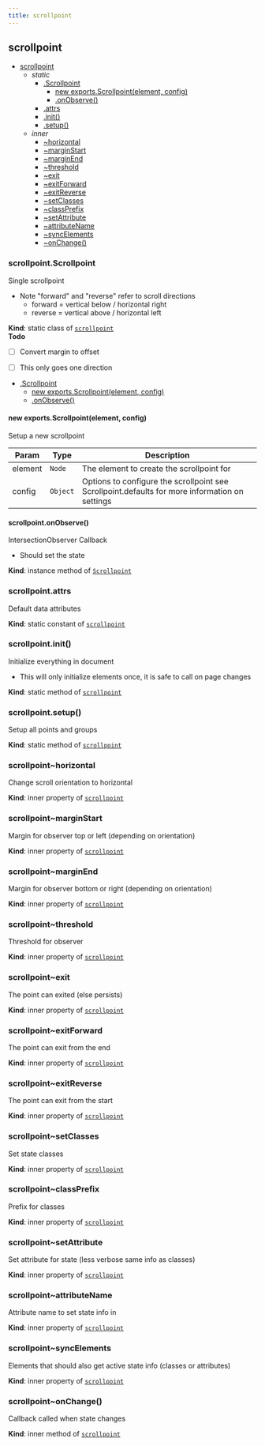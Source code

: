 ```yaml
---
title: scrollpoint
---
```


<a name="module_scrollpoint"></a>

## scrollpoint

* [scrollpoint](#module_scrollpoint)
    * _static_
        * [.Scrollpoint](#module_scrollpoint.Scrollpoint)
            * [new exports.Scrollpoint(element, config)](#new_module_scrollpoint.Scrollpoint_new)
            * [.onObserve()](#module_scrollpoint.Scrollpoint+onObserve)
        * [.attrs](#module_scrollpoint.attrs)
        * [.init()](#module_scrollpoint.init)
        * [.setup()](#module_scrollpoint.setup)
    * _inner_
        * [~horizontal](#module_scrollpoint..horizontal)
        * [~marginStart](#module_scrollpoint..marginStart)
        * [~marginEnd](#module_scrollpoint..marginEnd)
        * [~threshold](#module_scrollpoint..threshold)
        * [~exit](#module_scrollpoint..exit)
        * [~exitForward](#module_scrollpoint..exitForward)
        * [~exitReverse](#module_scrollpoint..exitReverse)
        * [~setClasses](#module_scrollpoint..setClasses)
        * [~classPrefix](#module_scrollpoint..classPrefix)
        * [~setAttribute](#module_scrollpoint..setAttribute)
        * [~attributeName](#module_scrollpoint..attributeName)
        * [~syncElements](#module_scrollpoint..syncElements)
        * [~onChange()](#module_scrollpoint..onChange)

<a name="module_scrollpoint.Scrollpoint"></a>

### scrollpoint.Scrollpoint
Single scrollpoint
- Note "forward" and "reverse" refer to scroll directions
  - forward = vertical below / horizontal right
  - reverse = vertical above / horizontal left

**Kind**: static class of [<code>scrollpoint</code>](#module_scrollpoint)  
**Todo**

- [ ] Convert margin to offset
- [ ] This only goes one direction


* [.Scrollpoint](#module_scrollpoint.Scrollpoint)
    * [new exports.Scrollpoint(element, config)](#new_module_scrollpoint.Scrollpoint_new)
    * [.onObserve()](#module_scrollpoint.Scrollpoint+onObserve)

<a name="new_module_scrollpoint.Scrollpoint_new"></a>

#### new exports.Scrollpoint(element, config)
Setup a new scrollpoint


| Param | Type | Description |
| --- | --- | --- |
| element | <code>Node</code> | The element to create the scrollpoint for |
| config | <code>Object</code> | Options to configure the scrollpoint see Scrollpoint.defaults for more information on settings |

<a name="module_scrollpoint.Scrollpoint+onObserve"></a>

#### scrollpoint.onObserve()
IntersectionObserver Callback
- Should set the state

**Kind**: instance method of [<code>Scrollpoint</code>](#module_scrollpoint.Scrollpoint)  
<a name="module_scrollpoint.attrs"></a>

### scrollpoint.attrs
Default data attributes

**Kind**: static constant of [<code>scrollpoint</code>](#module_scrollpoint)  
<a name="module_scrollpoint.init"></a>

### scrollpoint.init()
Initialize everything in document
- This will only initialize elements once, it is safe to call on page changes

**Kind**: static method of [<code>scrollpoint</code>](#module_scrollpoint)  
<a name="module_scrollpoint.setup"></a>

### scrollpoint.setup()
Setup all points and groups

**Kind**: static method of [<code>scrollpoint</code>](#module_scrollpoint)  
<a name="module_scrollpoint..horizontal"></a>

### scrollpoint~horizontal
Change scroll orientation to horizontal

**Kind**: inner property of [<code>scrollpoint</code>](#module_scrollpoint)  
<a name="module_scrollpoint..marginStart"></a>

### scrollpoint~marginStart
Margin for observer top or left (depending on orientation)

**Kind**: inner property of [<code>scrollpoint</code>](#module_scrollpoint)  
<a name="module_scrollpoint..marginEnd"></a>

### scrollpoint~marginEnd
Margin for observer bottom or right (depending on orientation)

**Kind**: inner property of [<code>scrollpoint</code>](#module_scrollpoint)  
<a name="module_scrollpoint..threshold"></a>

### scrollpoint~threshold
Threshold for observer

**Kind**: inner property of [<code>scrollpoint</code>](#module_scrollpoint)  
<a name="module_scrollpoint..exit"></a>

### scrollpoint~exit
The point can exited (else persists)

**Kind**: inner property of [<code>scrollpoint</code>](#module_scrollpoint)  
<a name="module_scrollpoint..exitForward"></a>

### scrollpoint~exitForward
The point can exit from the end

**Kind**: inner property of [<code>scrollpoint</code>](#module_scrollpoint)  
<a name="module_scrollpoint..exitReverse"></a>

### scrollpoint~exitReverse
The point can exit from the start

**Kind**: inner property of [<code>scrollpoint</code>](#module_scrollpoint)  
<a name="module_scrollpoint..setClasses"></a>

### scrollpoint~setClasses
Set state classes

**Kind**: inner property of [<code>scrollpoint</code>](#module_scrollpoint)  
<a name="module_scrollpoint..classPrefix"></a>

### scrollpoint~classPrefix
Prefix for classes

**Kind**: inner property of [<code>scrollpoint</code>](#module_scrollpoint)  
<a name="module_scrollpoint..setAttribute"></a>

### scrollpoint~setAttribute
Set attribute for state (less verbose same info as classes)

**Kind**: inner property of [<code>scrollpoint</code>](#module_scrollpoint)  
<a name="module_scrollpoint..attributeName"></a>

### scrollpoint~attributeName
Attribute name to set state info in

**Kind**: inner property of [<code>scrollpoint</code>](#module_scrollpoint)  
<a name="module_scrollpoint..syncElements"></a>

### scrollpoint~syncElements
Elements that should also get active state info (classes or attributes)

**Kind**: inner property of [<code>scrollpoint</code>](#module_scrollpoint)  
<a name="module_scrollpoint..onChange"></a>

### scrollpoint~onChange()
Callback called when state changes

**Kind**: inner method of [<code>scrollpoint</code>](#module_scrollpoint)  

  